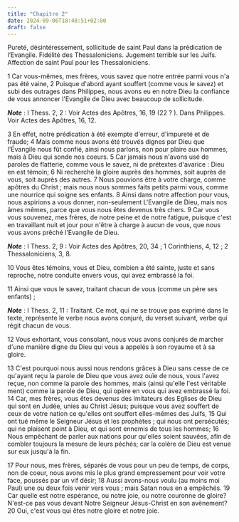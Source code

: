 ```yaml
---
title: "Chapitre 2"
date: 2024-09-06T18:40:51+02:00
draft: false
---
```



Pureté, désintéressement, sollicitude de saint Paul dans la prédication de l’Evangile.
Fidélité des Thessaloniciens.
Jugement terrible sur les Juifs.
Affection de saint Paul pour les Thessaloniciens.


1 Car vous-mêmes, mes frères, vous savez que notre entrée parmi vous n'a pas été vaine, 2 Puisque d'abord ayant souffert (comme vous le savez) et subi des outrages dans Philippes, nous avons eu en notre Dieu la confiance de vous annoncer l'Evangile de Dieu avec beaucoup de sollicitude.

***Note*** :  I Thess. 2, 2 : Voir Actes des Apôtres, 16, 19 (22 ? ). Dans Philippes. Voir Actes des Apôtres, 16, 12.

3 En effet, notre prédication à été exempte d'erreur, d'impureté et de fraude; 4 Mais comme nous avons été trouvés dignes par Dieu que l'Évangile nous fût confié, ainsi nous parlons, non pour plaire aux hommes, mais à Dieu qui sonde nos coeurs. 5 Car jamais nous n'avons usé de paroles de flatterie, comme vous le savez, ni de prétextes d'avarice : Dieu en est témoin; 6 Ni recherché la gloire auprès des hommes, soit auprès de vous, soit auprès des autres. 7 Nous pouvions être à votre charge, comme apôtres du Christ ; mais nous nous sommes faits petits parmi vous, comme une nourrice qui soigne ses enfants. 8 Ainsi dans notre affection pour vous, nous aspirions a vous donner, non-seulement L'Evangile de Dieu, mais nos âmes mêmes, parce que vous nous êtes devenus très chers. 9 Car vous vous souvenez, mes frères, de notre peine et de notre fatigue, puisque c'est en travaillant nuit et jour pour n'être à charge à aucun de vous, que nous vous avons prêché l'Evangile de Dieu.

***Note*** :  I Thess. 2, 9 : Voir Actes des Apôtres, 20, 34 ; 1 Corinthiens, 4, 12 ; 2 Thessaloniciens, 3, 8.

10 Vous êtes témoins, vous et Dieu, combien a été sainte, juste et sans reproche, notre conduite envers vous, qui avez embrassé la foi.

11 Ainsi que vous le savez, traitant chacun de vous (comme un père ses enfants) ;

***Note*** :  I Thess. 2, 11 : Traitant. Ce mot, qui ne se trouve pas exprimé dans le texte, représente le verbe nous avons conjuré, du verset suivant, verbe qui régit chacun de vous.

12 Vous exhortant, vous consolant, nous vous avons conjurés de marcher d'une manière digne du Dieu qui vous a appelés à son royaume et à sa gloire.


13 C'est pourquoi nous aussi nous rendons grâces à Dieu sans cesse de ce qu'ayant reçu la parole de Dieu que vous avez ouïe de nous, vous l'avez reçue, non comme la parole des hommes, mais (ainsi qu'elle l'est véritable ment) comme la parole de Dieu, qui opère en vous qui avez embrassé la foi. 14 Car, mes frères, vous êtes devenus des imitateurs des Eglises de Dieu qui sont en Judée, unies au Christ Jésus; puisque vous avez souffert de ceux de votre nation ce qu'elles ont souffert elles-mêmes des Juifs, 15 Qui ont tué même le Seigneur Jésus et les prophètes ; qui nous ont persécutés; qui ne plaisent point à Dieu, et qui sont ennemis de tous les hommes; 16 Nous empêchant de parler aux nations pour qu'elles soient sauvées, afin de combler toujours la mesure de leurs péchés; car la colère de Dieu est venue sur eux jusqu'à la fin.


17 Pour nous, mes frères, séparés de vous pour un peu de temps, de corps, non de coeur, nous avons mis le plus grand empressement pour voir votre face, poussés par un vif désir; 18 Aussi avons-nous voulu (au moins moi Paul) une ou deux fois venir vers vous ; mais Satan nous en a empêchés. 19 Car quelle est notre espérance, ou notre joie, ou notre couronne de gloire? N'est-ce pas vous devant Notre Seigneur Jésus-Christ en son avènement? 20 Oui, c'est vous qui êtes notre gloire et notre joie.


